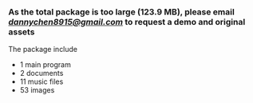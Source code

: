 ### As the total package is too large (123.9 MB), please email *dannychen8915@gmail.com* to request a demo and original assets

The package include
- 1 main program
- 2 documents
- 11 music files
- 53 images
